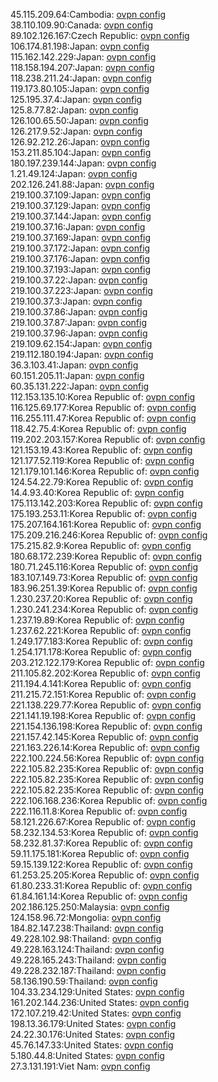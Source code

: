 45.115.209.64:Cambodia: [ovpn config](vpn/45_115_209_64.ovpn)  
38.110.109.90:Canada: [ovpn config](vpn/38_110_109_90.ovpn)  
89.102.126.167:Czech Republic: [ovpn config](vpn/89_102_126_167.ovpn)  
106.174.81.198:Japan: [ovpn config](vpn/106_174_81_198.ovpn)  
115.162.142.229:Japan: [ovpn config](vpn/115_162_142_229.ovpn)  
118.158.194.207:Japan: [ovpn config](vpn/118_158_194_207.ovpn)  
118.238.211.24:Japan: [ovpn config](vpn/118_238_211_24.ovpn)  
119.173.80.105:Japan: [ovpn config](vpn/119_173_80_105.ovpn)  
125.195.37.4:Japan: [ovpn config](vpn/125_195_37_4.ovpn)  
125.8.77.82:Japan: [ovpn config](vpn/125_8_77_82.ovpn)  
126.100.65.50:Japan: [ovpn config](vpn/126_100_65_50.ovpn)  
126.217.9.52:Japan: [ovpn config](vpn/126_217_9_52.ovpn)  
126.92.212.26:Japan: [ovpn config](vpn/126_92_212_26.ovpn)  
153.211.85.104:Japan: [ovpn config](vpn/153_211_85_104.ovpn)  
180.197.239.144:Japan: [ovpn config](vpn/180_197_239_144.ovpn)  
1.21.49.124:Japan: [ovpn config](vpn/1_21_49_124.ovpn)  
202.126.241.88:Japan: [ovpn config](vpn/202_126_241_88.ovpn)  
219.100.37.109:Japan: [ovpn config](vpn/219_100_37_109.ovpn)  
219.100.37.129:Japan: [ovpn config](vpn/219_100_37_129.ovpn)  
219.100.37.144:Japan: [ovpn config](vpn/219_100_37_144.ovpn)  
219.100.37.16:Japan: [ovpn config](vpn/219_100_37_16.ovpn)  
219.100.37.169:Japan: [ovpn config](vpn/219_100_37_169.ovpn)  
219.100.37.172:Japan: [ovpn config](vpn/219_100_37_172.ovpn)  
219.100.37.176:Japan: [ovpn config](vpn/219_100_37_176.ovpn)  
219.100.37.193:Japan: [ovpn config](vpn/219_100_37_193.ovpn)  
219.100.37.22:Japan: [ovpn config](vpn/219_100_37_22.ovpn)  
219.100.37.223:Japan: [ovpn config](vpn/219_100_37_223.ovpn)  
219.100.37.3:Japan: [ovpn config](vpn/219_100_37_3.ovpn)  
219.100.37.86:Japan: [ovpn config](vpn/219_100_37_86.ovpn)  
219.100.37.87:Japan: [ovpn config](vpn/219_100_37_87.ovpn)  
219.100.37.96:Japan: [ovpn config](vpn/219_100_37_96.ovpn)  
219.109.62.154:Japan: [ovpn config](vpn/219_109_62_154.ovpn)  
219.112.180.194:Japan: [ovpn config](vpn/219_112_180_194.ovpn)  
36.3.103.41:Japan: [ovpn config](vpn/36_3_103_41.ovpn)  
60.151.205.11:Japan: [ovpn config](vpn/60_151_205_11.ovpn)  
60.35.131.222:Japan: [ovpn config](vpn/60_35_131_222.ovpn)  
112.153.135.10:Korea Republic of: [ovpn config](vpn/112_153_135_10.ovpn)  
116.125.69.177:Korea Republic of: [ovpn config](vpn/116_125_69_177.ovpn)  
116.255.111.47:Korea Republic of: [ovpn config](vpn/116_255_111_47.ovpn)  
118.42.75.4:Korea Republic of: [ovpn config](vpn/118_42_75_4.ovpn)  
119.202.203.157:Korea Republic of: [ovpn config](vpn/119_202_203_157.ovpn)  
121.153.19.43:Korea Republic of: [ovpn config](vpn/121_153_19_43.ovpn)  
121.177.52.119:Korea Republic of: [ovpn config](vpn/121_177_52_119.ovpn)  
121.179.101.146:Korea Republic of: [ovpn config](vpn/121_179_101_146.ovpn)  
124.54.22.79:Korea Republic of: [ovpn config](vpn/124_54_22_79.ovpn)  
14.4.93.40:Korea Republic of: [ovpn config](vpn/14_4_93_40.ovpn)  
175.113.142.203:Korea Republic of: [ovpn config](vpn/175_113_142_203.ovpn)  
175.193.253.11:Korea Republic of: [ovpn config](vpn/175_193_253_11.ovpn)  
175.207.164.161:Korea Republic of: [ovpn config](vpn/175_207_164_161.ovpn)  
175.209.216.246:Korea Republic of: [ovpn config](vpn/175_209_216_246.ovpn)  
175.215.82.9:Korea Republic of: [ovpn config](vpn/175_215_82_9.ovpn)  
180.68.172.239:Korea Republic of: [ovpn config](vpn/180_68_172_239.ovpn)  
180.71.245.116:Korea Republic of: [ovpn config](vpn/180_71_245_116.ovpn)  
183.107.149.73:Korea Republic of: [ovpn config](vpn/183_107_149_73.ovpn)  
183.96.251.39:Korea Republic of: [ovpn config](vpn/183_96_251_39.ovpn)  
1.230.237.20:Korea Republic of: [ovpn config](vpn/1_230_237_20.ovpn)  
1.230.241.234:Korea Republic of: [ovpn config](vpn/1_230_241_234.ovpn)  
1.237.19.89:Korea Republic of: [ovpn config](vpn/1_237_19_89.ovpn)  
1.237.62.221:Korea Republic of: [ovpn config](vpn/1_237_62_221.ovpn)  
1.249.177.183:Korea Republic of: [ovpn config](vpn/1_249_177_183.ovpn)  
1.254.171.178:Korea Republic of: [ovpn config](vpn/1_254_171_178.ovpn)  
203.212.122.179:Korea Republic of: [ovpn config](vpn/203_212_122_179.ovpn)  
211.105.82.202:Korea Republic of: [ovpn config](vpn/211_105_82_202.ovpn)  
211.194.4.141:Korea Republic of: [ovpn config](vpn/211_194_4_141.ovpn)  
211.215.72.151:Korea Republic of: [ovpn config](vpn/211_215_72_151.ovpn)  
221.138.229.77:Korea Republic of: [ovpn config](vpn/221_138_229_77.ovpn)  
221.141.19.198:Korea Republic of: [ovpn config](vpn/221_141_19_198.ovpn)  
221.154.136.198:Korea Republic of: [ovpn config](vpn/221_154_136_198.ovpn)  
221.157.42.145:Korea Republic of: [ovpn config](vpn/221_157_42_145.ovpn)  
221.163.226.14:Korea Republic of: [ovpn config](vpn/221_163_226_14.ovpn)  
222.100.224.56:Korea Republic of: [ovpn config](vpn/222_100_224_56.ovpn)  
222.105.82.235:Korea Republic of: [ovpn config](vpn/222_105_82_235.ovpn)  
222.105.82.235:Korea Republic of: [ovpn config](vpn/222_105_82_235.ovpn)  
222.105.82.235:Korea Republic of: [ovpn config](vpn/222_105_82_235.ovpn)  
222.106.168.236:Korea Republic of: [ovpn config](vpn/222_106_168_236.ovpn)  
222.116.11.8:Korea Republic of: [ovpn config](vpn/222_116_11_8.ovpn)  
58.121.226.67:Korea Republic of: [ovpn config](vpn/58_121_226_67.ovpn)  
58.232.134.53:Korea Republic of: [ovpn config](vpn/58_232_134_53.ovpn)  
58.232.81.37:Korea Republic of: [ovpn config](vpn/58_232_81_37.ovpn)  
59.11.175.181:Korea Republic of: [ovpn config](vpn/59_11_175_181.ovpn)  
59.15.139.122:Korea Republic of: [ovpn config](vpn/59_15_139_122.ovpn)  
61.253.25.205:Korea Republic of: [ovpn config](vpn/61_253_25_205.ovpn)  
61.80.233.31:Korea Republic of: [ovpn config](vpn/61_80_233_31.ovpn)  
61.84.161.14:Korea Republic of: [ovpn config](vpn/61_84_161_14.ovpn)  
202.186.125.250:Malaysia: [ovpn config](vpn/202_186_125_250.ovpn)  
124.158.96.72:Mongolia: [ovpn config](vpn/124_158_96_72.ovpn)  
184.82.147.238:Thailand: [ovpn config](vpn/184_82_147_238.ovpn)  
49.228.102.98:Thailand: [ovpn config](vpn/49_228_102_98.ovpn)  
49.228.163.124:Thailand: [ovpn config](vpn/49_228_163_124.ovpn)  
49.228.165.243:Thailand: [ovpn config](vpn/49_228_165_243.ovpn)  
49.228.232.187:Thailand: [ovpn config](vpn/49_228_232_187.ovpn)  
58.136.190.59:Thailand: [ovpn config](vpn/58_136_190_59.ovpn)  
104.33.234.129:United States: [ovpn config](vpn/104_33_234_129.ovpn)  
161.202.144.236:United States: [ovpn config](vpn/161_202_144_236.ovpn)  
172.107.219.42:United States: [ovpn config](vpn/172_107_219_42.ovpn)  
198.13.36.179:United States: [ovpn config](vpn/198_13_36_179.ovpn)  
24.22.30.176:United States: [ovpn config](vpn/24_22_30_176.ovpn)  
45.76.147.33:United States: [ovpn config](vpn/45_76_147_33.ovpn)  
5.180.44.8:United States: [ovpn config](vpn/5_180_44_8.ovpn)  
27.3.131.191:Viet Nam: [ovpn config](vpn/27_3_131_191.ovpn)  
